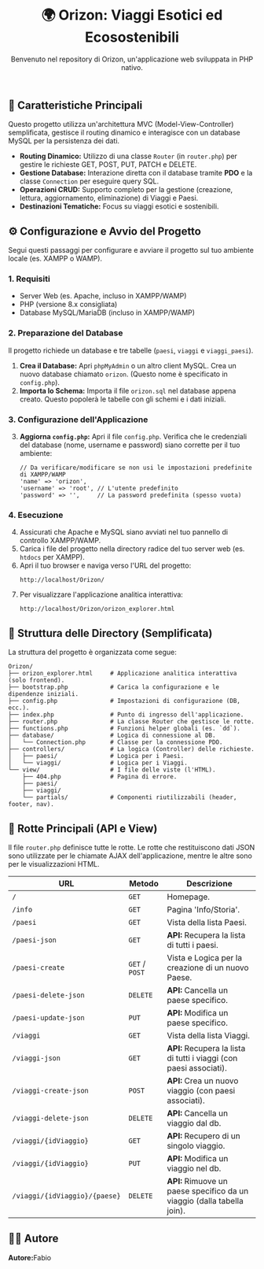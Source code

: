 <h1></h1>
      <header>
            <h1>🌍 Orizon: Viaggi Esotici ed Ecosostenibili</h1>
            <p>Benvenuto nel repository di Orizon, un'applicazione web sviluppata in PHP nativo.</p>
        </header>
        <section>
            <h2>🌟 Caratteristiche Principali</h2>
            <p>Questo progetto utilizza un'architettura MVC (Model-View-Controller) semplificata, gestisce il routing dinamico e interagisce con un database MySQL per la persistenza dei dati.</p>
            <ul>
                <li><strong>Routing Dinamico:</strong> Utilizzo di una classe <code>Router</code> (in <code>router.php</code>) per gestire le richieste GET, POST, PUT, PATCH e DELETE.</li>
                <li><strong>Gestione Database:</strong> Interazione diretta con il database tramite <strong>PDO</strong> e la classe <code>Connection</code> per eseguire query SQL.</li>
                <li><strong>Operazioni CRUD:</strong> Supporto completo per la gestione (creazione, lettura, aggiornamento, eliminazione) di Viaggi e Paesi.</li>
                <li><strong>Destinazioni Tematiche:</strong> Focus su viaggi esotici e sostenibili.</li>
            </ul>
        </section>
        <section>
            <h2>⚙️ Configurazione e Avvio del Progetto</h2>
            <p>Segui questi passaggi per configurare e avviare il progetto sul tuo ambiente locale (es. XAMPP o WAMP).</p>
            <h3>1. Requisiti</h3>
            <ul>
                <li>Server Web (es. Apache, incluso in XAMPP/WAMP)</li>
                <li>PHP (versione 8.x consigliata)</li>
                <li>Database MySQL/MariaDB (incluso in XAMPP/WAMP)</li>
            </ul>
            <h3>2. Preparazione del Database</h3>
            <p>Il progetto richiede un database e tre tabelle (<code>paesi</code>, <code>viaggi</code> e <code>viaggi_paesi</code>).</p>
            <ol>
                <li><strong>Crea il Database:</strong> Apri <code>phpMyAdmin</code> o un altro client MySQL. Crea un nuovo database chiamato <code>orizon</code>. (Questo nome è specificato in <code>config.php</code>).</li>
                <li><strong>Importa lo Schema:</strong> Importa il file <code>orizon.sql</code> nel database appena creato. Questo popolerà le tabelle con gli schemi e i dati iniziali.</li>
            </ol>
            <h3>3. Configurazione dell'Applicazione</h3>
            <ol start="3">
                <li><strong>Aggiorna <code>config.php</code>:</strong> Apri il file <code>config.php</code>. Verifica che le credenziali del database (nome, username e password) siano corrette per il tuo ambiente:
<pre><code>// Da verificare/modificare se non usi le impostazioni predefinite di XAMPP/WAMP
'name' => 'orizon', 
'username' => 'root', // L'utente predefinito
'password' => '',     // La password predefinita (spesso vuota)</code></pre>
                </li>
            </ol>
            <h3>4. Esecuzione</h3>
            <ol start="4">
                <li>Assicurati che Apache e MySQL siano avviati nel tuo pannello di controllo XAMPP/WAMP.</li>
                <li>Carica i file del progetto nella directory radice del tuo server web (es. <code>htdocs</code> per XAMPP).</li>
                <li>Apri il tuo browser e naviga verso l'URL del progetto:
<pre><code>http://localhost/Orizon/</code></pre>
                </li>
                <li>Per visualizzare l'applicazione analitica interattiva:
<pre><code>http://localhost/Orizon/orizon_explorer.html</code></pre>
                </li>
            </ol>
        </section>
        <section>
            <h2>📂 Struttura delle Directory (Semplificata)</h2>
            <p>La struttura del progetto è organizzata come segue:</p>
            <pre><code>Orizon/
├── orizon_explorer.html     # Applicazione analitica interattiva (solo frontend).
├── bootstrap.php            # Carica la configurazione e le dipendenze iniziali.
├── config.php               # Impostazioni di configurazione (DB, ecc.).
├── index.php                # Punto di ingresso dell'applicazione.
├── router.php               # La classe Router che gestisce le rotte.
├── functions.php            # Funzioni helper globali (es. `dd`).
├── database/                # Logica di connessione al DB.
│   └── Connection.php       # Classe per la connessione PDO.
├── controllers/             # La logica (Controller) delle richieste.
│   ├── paesi/               # Logica per i Paesi.
│   └── viaggi/              # Logica per i Viaggi.
└── view/                    # I file delle viste (l'HTML).
    ├── 404.php              # Pagina di errore.
    ├── paesi/
    ├── viaggi/
    └── partials/            # Componenti riutilizzabili (header, footer, nav).</code></pre>
        </section>
        <section>
            <h2>🧭 Rotte Principali (API e View)</h2>
            <p>Il file <code>router.php</code> definisce tutte le rotte. Le rotte che restituiscono dati JSON sono utilizzate per le chiamate AJAX dell'applicazione, mentre le altre sono per le visualizzazioni HTML.</p>
            <div class="table-wrapper">
                <table>
                    <thead>
                        <tr>
                            <th>URL</th>
                            <th>Metodo</th>
                            <th>Descrizione</th>
                        </tr>
                    </thead>
                    <tbody>
                        <tr><td><code>/</code></td><td><code>GET</code></td><td>Homepage.</td></tr>
                        <tr><td><code>/info</code></td><td><code>GET</code></td><td>Pagina 'Info/Storia'.</td></tr>
                        <tr><td><code>/paesi</code></td><td><code>GET</code></td><td>Vista della lista Paesi.</td></tr>
                        <tr><td><code>/paesi-json</code></td><td><code>GET</code></td><td><strong>API:</strong> Recupera la lista di tutti i paesi.</td></tr>
                        <tr><td><code>/paesi-create</code></td><td><code>GET</code> / <code>POST</code></td><td>Vista e Logica per la creazione di un nuovo Paese.</td></tr>
                        <tr><td><code>/paesi-delete-json</code></td><td><code>DELETE</code></td><td><strong>API:</strong> Cancella un paese specifico.</td></tr>
                        <tr><td><code>/paesi-update-json</code></td><td><code>PUT</code></td><td><strong>API:</strong> Modifica un paese specifico.</td></tr>
                        <tr><td><code>/viaggi</code></td><td><code>GET</code></td><td>Vista della lista Viaggi.</td></tr>
                        <tr><td><code>/viaggi-json</code></td><td><code>GET</code></td><td><strong>API:</strong> Recupera la lista di tutti i viaggi (con paesi associati).</td></tr>
                        <tr><td><code>/viaggi-create-json</code></td><td><code>POST</code></td><td><strong>API:</strong> Crea un nuovo viaggio (con paesi associati).</td></tr>
                        <tr><td><code>/viaggi-delete-json</code></td><td><code>DELETE</code></td><td><strong>API:</strong> Cancella un viaggio dal db.</td></tr>
                        <tr><td><code>/viaggi/{idViaggio}</code></td><td><code>GET</code></td><td><strong>API:</strong> Recupero di un singolo viaggio.</td></tr>
                        <tr><td><code>/viaggi/{idViaggio}</code></td><td><code>PUT</code></td><td><strong>API:</strong> Modifica un viaggio nel db.</td></tr>
                        <tr><td><code>/viaggi/{idViaggio}/{paese}</code></td><td><code>DELETE</code></td><td><strong>API:</strong> Rimuove un paese specifico da un viaggio (dalla tabella join).</td></tr>
                    </tbody>
                </table>
            </div>
        </section>
        <section>
            <h2>👨‍💻 Autore</h2>
            <ul style="list-style: none; padding-left: 0;">
                <li><strong>Autore:</strong>Fabio</li>
            </ul>
        </section>
        <footer>
        </footer>
